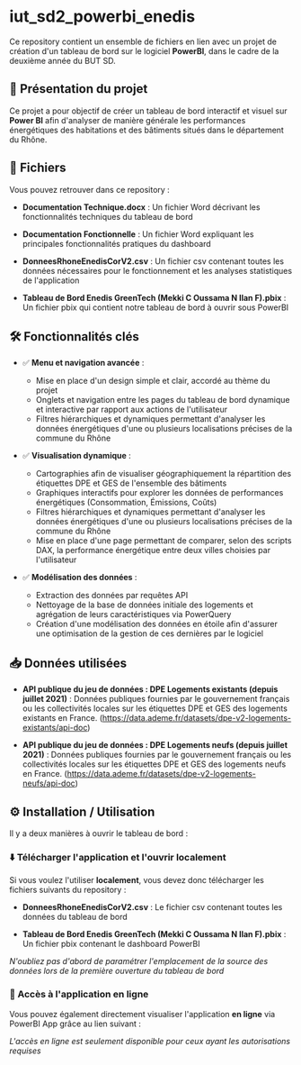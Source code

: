 # iut_sd2_powerbi_enedis

Ce repository contient un ensemble de fichiers en lien avec un projet de création d'un tableau de bord sur le logiciel **PowerBI**, dans le cadre de la deuxième année du BUT SD.


## 📄 Présentation du projet

Ce projet a pour objectif de créer un tableau de bord interactif et visuel sur **Power BI** afin d'analyser de manière générale les performances énergétiques des habitations et des bâtiments situés dans le département du Rhône. 


## 📂 Fichiers 
Vous pouvez retrouver dans ce repository :

* **Documentation Technique.docx** : Un fichier Word décrivant les fonctionnalités techniques du tableau de bord 

* **Documentation Fonctionnelle** : Un fichier Word expliquant les principales fonctionnalités pratiques du dashboard 

* **DonneesRhoneEnedisCorV2.csv** : Un fichier csv contenant toutes les données nécessaires pour le fonctionnement et les analyses statistiques de l'application

* **Tableau de Bord Enedis GreenTech (Mekki C Oussama N Ilan F).pbix** : Un fichier pbix qui contient notre tableau de bord à ouvrir sous PowerBI 


## 🛠️ Fonctionnalités clés

- ✅ **Menu et navigation avancée** : 
	* Mise en place d'un design simple et clair, accordé au thème du projet 
	* Onglets et navigation entre les pages du tableau de bord dynamique et interactive par rapport aux actions de l'utilisateur 
	* Filtres hiérarchiques et dynamiques permettant d'analyser les données énergétiques d'une ou plusieurs localisations précises de la commune du Rhône


 - ✅ **Visualisation dynamique** : 
	* Cartographies afin de visualiser géographiquement la répartition des étiquettes DPE et GES de l'ensemble des bâtiments
	* Graphiques interactifs pour explorer les données de performances énergétiques (Consommation, Émissions, Coûts)
	* Filtres hiérarchiques et dynamiques permettant d'analyser les données énergétiques d'une ou plusieurs localisations précises de la commune du Rhône
	* Mise en place d'une page permettant de comparer, selon des scripts DAX, la performance énergétique entre deux villes choisies par l'utilisateur 


- ✅ **Modélisation des données** : 

	* Extraction des données par requêtes API
	* Nettoyage de la base de données initiale des logements et agrégation de leurs caractéristiques via PowerQuery
	* Création d'une modélisation des données en étoile afin d'assurer une optimisation de la gestion de ces dernières par le logiciel


## 📥 Données utilisées


- **API publique du jeu de données : DPE Logements existants (depuis juillet 2021)** : Données publiques fournies par le gouvernement français ou les collectivités locales sur les étiquettes DPE et GES des logements existants en France. (https://data.ademe.fr/datasets/dpe-v2-logements-existants/api-doc)

- **API publique du jeu de données : DPE Logements neufs (depuis juillet 2021)** : Données publiques fournies par le gouvernement français ou les collectivités locales sur les étiquettes DPE et GES des logements neufs en France. (https://data.ademe.fr/datasets/dpe-v2-logements-neufs/api-doc)



## ⚙️ Installation / Utilisation


Il y a deux manières à ouvrir le tableau de bord :

### ⬇️ Télécharger l'application et l'ouvrir localement 

Si vous voulez l'utiliser **localement**, vous devez donc télécharger les fichiers suivants du repository :

* **DonneesRhoneEnedisCorV2.csv** : Le fichier csv contenant toutes les données du tableau de bord

* **Tableau de Bord Enedis GreenTech (Mekki C Oussama N Ilan F).pbix** : Un fichier pbix contenant le dashboard PowerBI

*N'oubliez pas d'abord de paramétrer l'emplacement de la source des données lors de la première ouverture du tableau de bord*

### 🔗 Accès à l'application en ligne 

Vous pouvez également directement visualiser l'application **en ligne** via PowerBI App grâce au lien suivant :



*L'accès en ligne est seulement disponible pour ceux ayant les autorisations requises*

